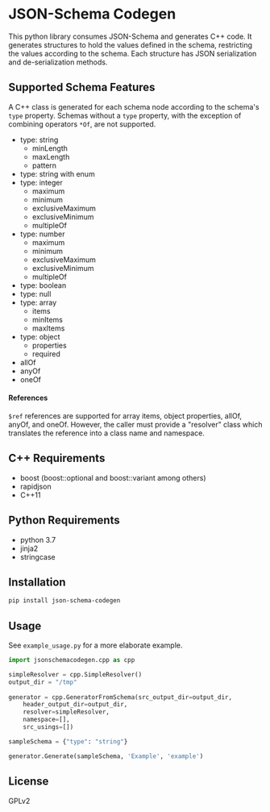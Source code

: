 # JSON-Schema Codegen

This python library consumes JSON-Schema and generates C++ code.  It generates structures to hold the values defined in the schema, restricting the values according to the schema.  Each structure has JSON serialization and de-serialization methods.

## Supported Schema Features

A C++ class is generated for each schema node according to the schema's `type` property.  Schemas without a `type` property, with the exception of combining operators `*Of`, are not supported.

* type: string
    * minLength
    * maxLength
    * pattern
* type: string with enum
* type: integer
    * maximum
    * minimum
    * exclusiveMaximum
    * exclusiveMinimum
    * multipleOf
* type: number
    * maximum
    * minimum
    * exclusiveMaximum
    * exclusiveMinimum
    * multipleOf 
* type: boolean
* type: null
* type: array
    * items
    * minItems
    * maxItems
* type: object
    * properties
    * required
* allOf
* anyOf
* oneOf

#### References

`$ref` references are supported for array items, object properties, allOf, anyOf, and oneOf.  However, the caller must provide a "resolver" class which translates the reference into a class name and namespace. 

## C++ Requirements

* boost (boost::optional and boost::variant among others)
* rapidjson
* C++11

## Python Requirements

* python 3.7
* jinja2
* stringcase

## Installation

```sh
pip install json-schema-codegen
```

## Usage
See `example_usage.py` for a more elaborate example.

```py
import jsonschemacodegen.cpp as cpp

simpleResolver = cpp.SimpleResolver()
output_dir = "/tmp"
    
generator = cpp.GeneratorFromSchema(src_output_dir=output_dir,
    header_output_dir=output_dir, 
    resolver=simpleResolver,
    namespace=[],
    src_usings=[])

sampleSchema = {"type": "string"}

generator.Generate(sampleSchema, 'Example', 'example')
```

## License

GPLv2


